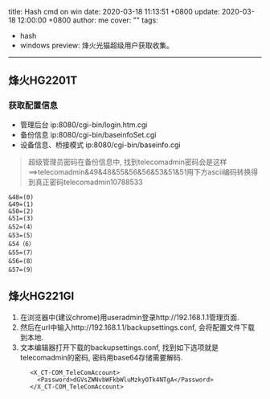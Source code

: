 title: Hash cmd on win
date: 2020-03-18 11:13:51 +0800
update: 2020-03-18 12:00:00 +0800
author: me
cover: ""
tags:
  - hash
  - windows
preview: 烽火光猫超级用户获取收集。
---

## 烽火HG2201T

### 获取配置信息

* 管理后台 ip:8080/cgi-bin/login.htm.cgi
* 备份信息 ip:8080/cgi-bin/baseinfoSet.cgi
* 设备信息、桥接模式 ip:8080/cgi-bin/baseinfo.cgi

> 超级管理员密码在备份信息中, 找到telecomadmin密码会是这样==>telecomadmin&49&48&55&56&56&53&51&51用下方ascii编码转换得到真正密码telecomadmin10788533

```
&48=(0) 
&49=(1) 
&50=(2)
&51=(3) 
&52=(4）
&53=(5）
&54（6）
&55=(7）
&56=(8）
&57=(9）
```

## 烽火HG221GI 
	
1. 在浏览器中(建议chrome)用useradmin登录http://192.168.1.1管理页面.
2. 然后在url中输入http://192.168.1.1/backupsettings.conf, 会将配置文件下载到本地.
3. 文本编辑器打开下载的backupsettings.conf, 找到如下选项就是telecomadmin的密码, 密码用base64存储需要解码.
```
      <X_CT-COM_TeleComAccount>
        <Password>dGVsZWNvbWFkbWluMzkyOTk4NTgA</Password>
      </X_CT-COM_TeleComAccount>
```

